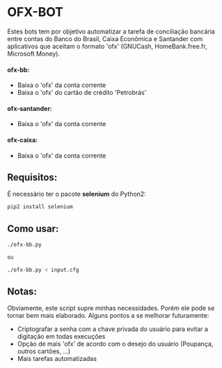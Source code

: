 OFX-BOT
=============

Estes bots tem por objetivo automatizar a tarefa de conciliação bancária entre contas do Banco do Brasil,
Caixa Econômica e Santander com aplicativos que aceitam o formato 'ofx' (GNUCash, HomeBank.free.fr, Microsoft Money). 

#### ofx-bb:
* Baixa o 'ofx' da conta corrente
* Baixa o 'ofx' do cartão de crédito 'Petrobrás'

#### ofx-santander:
* Baixa o 'ofx' da conta corrente

#### ofx-caixa:
* Baixa o 'ofx' da conta corrente

Requisitos:
--------------

É necessário ter o pacote **selenium** do Python2:

```bash
pip2 install selenium
```

Como usar:
-------------

```bash
./ofx-bb.py

ou

./ofx-bb.py < input.cfg
```

Notas:
------------

Obviamente, este script supre minhas necessidades. Porém ele pode se tornar bem mais elaborado.
Alguns pontos a se melhorar futuramente:

* Criptografar a senha com a chave privada do usuário para evitar a digitação em todas execuções
* Opção de mais 'ofx' de acordo com o desejo do usuário (Poupança, outros cartões, ...)
* Mais tarefas automatizadas 

